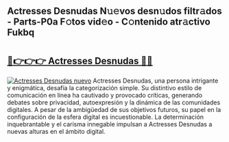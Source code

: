 ## Actresses Desnudas N𝚞𝚎vos desn𝚞dos filtr𝚊dos - Parts-P0a F𝚘tos vid𝚎o - C𝚘ntenido atr𝚊ctivo Fukbq

# <h2><a href="http://mb2vjs.tromn.icu/?c=Actresses+Desnudas">🔗👉👉👉 Actresses Desnudas 🔗🔗</a></h2>

[![Actresses Desnudas nuevo](https://i.imgur.com/pEAQMta.gif)](http://mb2vjs.tromn.icu/?c=Actresses+Desnudas)
Actresses Desnudas, una persona intrigante y enigmática, desafía la categorización simple. Su distintivo estilo de comunicación en línea ha cautivado y provocado críticas, generando debates sobre privacidad, autoexpresión y la dinámica de las comunidades digitales. A pesar de la ambigüedad de sus objetivos futuros, su papel en la configuración de la esfera digital es incuestionable. La determinación inquebrantable y el carisma innegable impulsan a Actresses Desnudas a nuevas alturas en el ámbito digital.
